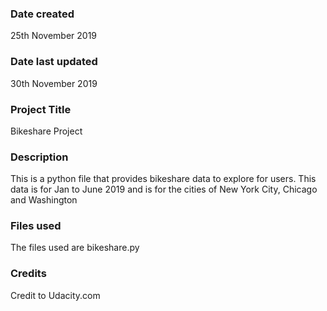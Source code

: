 ### Date created
25th November 2019

### Date last updated
30th November 2019

### Project Title
Bikeshare Project

### Description
This is a python file that provides bikeshare data to explore for users. This data is for Jan to June 2019 and is for the cities of New York City, Chicago and Washington

### Files used
The files used are bikeshare.py

### Credits
Credit to Udacity.com
